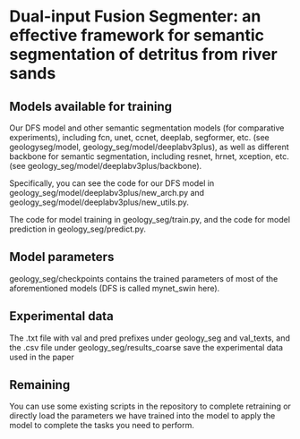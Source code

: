 # Dual-input Fusion Segmenter: an effective framework for semantic segmentation of detritus from river sands

## Models available for training

Our DFS model and other semantic segmentation models (for comparative experiments), including fcn, unet, ccnet, deeplab, segformer, etc. (see geologyseg/model, geology_seg/model/deeplabv3plus), as well as different backbone for semantic segmentation, including resnet, hrnet, xception, etc. (see geology_seg/model/deeplabv3plus/backbone).

Specifically, you can see the code for our DFS model in geology_seg/model/deeplabv3plus/new_arch.py and geology_seg/model/deeplabv3plus/new_utils.py.

The code for model training in geology_seg/train.py, and the code for model prediction in geology_seg/predict.py.

## Model parameters

geology_seg/checkpoints contains the trained parameters of most of the aforementioned models (DFS is called mynet_swin here).

## Experimental data

The .txt file with val and pred prefixes under geology_seg and val_texts, and the .csv file under geology_seg/results_coarse save the experimental data used in the paper

## Remaining

You can use some existing scripts in the repository to complete retraining or directly load the parameters we have trained into the model to apply the model to complete the tasks you need to perform.
